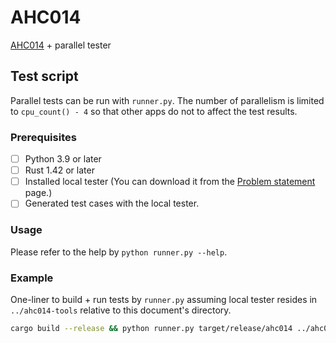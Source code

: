 # AHC014

[AHC014](https://atcoder.jp/contests/ahc014) + parallel tester

## Test script

Parallel tests can be run with `runner.py`. The number of parallelism is limited to `cpu_count() - 4` so that other apps do not to affect the test results.

### Prerequisites

- [ ] Python 3.9 or later
- [ ] Rust 1.42 or later
- [ ] Installed local tester (You can download it from the [Problem statement](https://atcoder.jp/contests/ahc014/tasks/ahc014_a) page.)
- [ ] Generated test cases with the local tester.

### Usage

Please refer to the help by `python runner.py --help`.

### Example

One-liner to build + run tests by `runner.py` assuming local tester resides in `../ahc014-tools` relative to this document's directory.

```bash
cargo build --release && python runner.py target/release/ahc014 ../ahc014-tools ../ahc014-tools/in ../ahc014-tools/out
```

